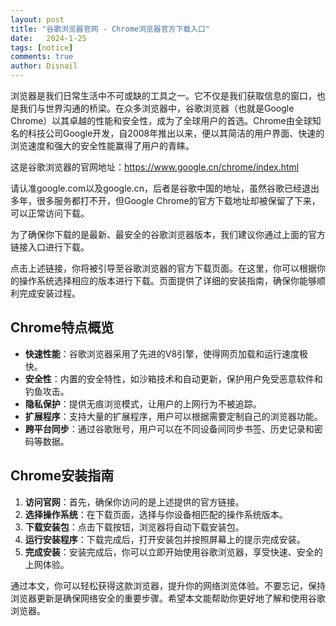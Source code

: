 ```yaml
---
layout: post
title: "谷歌浏览器官网 - Chrome浏览器官方下载入口"
date:   2024-1-25
tags: [notice]
comments: true
author: Disnail
---
```


浏览器是我们日常生活中不可或缺的工具之一。它不仅是我们获取信息的窗口，也是我们与世界沟通的桥梁。在众多浏览器中，谷歌浏览器（也就是Google Chrome）以其卓越的性能和安全性，成为了全球用户的首选。Chrome由全球知名的科技公司Google开发，自2008年推出以来，便以其简洁的用户界面、快速的浏览速度和强大的安全性能赢得了用户的青睐。

这是谷歌浏览器的官网地址：https://www.google.cn/chrome/index.html

请认准google.com以及google.cn，后者是谷歌中国的地址，虽然谷歌已经退出多年，很多服务都打不开，但Google Chrome的官方下载地址却被保留了下来，可以正常访问下载。

为了确保你下载的是最新、最安全的谷歌浏览器版本，我们建议你通过上面的官方链接入口进行下载。

点击上述链接，你将被引导至谷歌浏览器的官方下载页面。在这里，你可以根据你的操作系统选择相应的版本进行下载。页面提供了详细的安装指南，确保你能够顺利完成安装过程。

## Chrome特点概览

- **快速性能**：谷歌浏览器采用了先进的V8引擎，使得网页加载和运行速度极快。
- **安全性**：内置的安全特性，如沙箱技术和自动更新，保护用户免受恶意软件和钓鱼攻击。
- **隐私保护**：提供无痕浏览模式，让用户的上网行为不被追踪。
- **扩展程序**：支持大量的扩展程序，用户可以根据需要定制自己的浏览器功能。
- **跨平台同步**：通过谷歌账号，用户可以在不同设备间同步书签、历史记录和密码等数据。


## Chrome安装指南

1. **访问官网**：首先，确保你访问的是上述提供的官方链接。
2. **选择操作系统**：在下载页面，选择与你设备相匹配的操作系统版本。
3. **下载安装包**：点击下载按钮，浏览器将自动下载安装包。
4. **运行安装程序**：下载完成后，打开安装包并按照屏幕上的提示完成安装。
5. **完成安装**：安装完成后，你可以立即开始使用谷歌浏览器，享受快速、安全的上网体验。

通过本文，你可以轻松获得这款浏览器，提升你的网络浏览体验。不要忘记，保持浏览器更新是确保网络安全的重要步骤。希望本文能帮助你更好地了解和使用谷歌浏览器。


